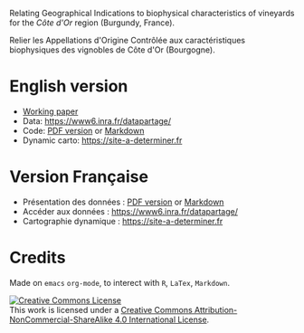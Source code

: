 Relating Geographical Indications to biophysical characteristics of vineyards for the *Côte d'Or* region (Burgundy, France).

Relier les Appellations d'Origine Contrôlée aux caractéristiques biophysiques des vignobles de Côte d'Or (Bourgogne).


# English version

-   [Working paper](WorkingPaper.pdf)
-   Data: <https://www6.inra.fr/datapartage/>
-   Code: [PDF version](ReproPaper.pdf) or [Markdown](ReproPaper.md)
-   Dynamic carto: <https://site-a-determiner.fr>


# Version Française

-   Présentation des données : [PDF version](DataPaper.pdf) or [Markdown](DataPaper.md)
-   Accéder aux données : <https://www6.inra.fr/datapartage/>
-   Cartographie dynamique : <https://site-a-determiner.fr>


# Credits

Made on `emacs` `org-mode`, to interect with `R`, `LaTex`, `Markdown`.

<a rel="license" href="http://creativecommons.org/licenses/by-nc-sa/4.0/"><img alt="Creative Commons License" style="border-width:0" src="https://i.creativecommons.org/l/by-nc-sa/4.0/88x31.png" /></a><br />This work is licensed under a <a rel="license" href="http://creativecommons.org/licenses/by-nc-sa/4.0/">Creative Commons Attribution-NonCommercial-ShareAlike 4.0 International License</a>.
